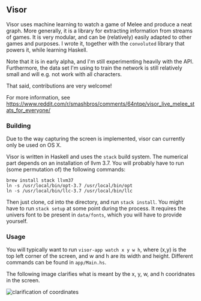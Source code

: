 ## Visor

Visor uses machine learning to watch a game of Melee and produce a neat graph.
More generally, it is a library for extracting information from streams of games.
It is very modular, and can be (relatively) easily adapted to other games and purposes.
I wrote it, together with the `convoluted` library that powers it, while learning Haskell.

Note that it is in early alpha, and I'm still experimenting heavily with the API.
Furthermore, the data set I'm using to train the network is still relatively small and will e.g. not work with all characters.

That said, contributions are very welcome!

For more information, see https://www.reddit.com/r/smashbros/comments/64ntqe/visor_live_melee_stats_for_everyone/

### Building
Due to the way capturing the screen is implemented, visor can currently only be used on OS X.

Visor is written in Haskell and uses the `stack` build system.
The numerical part depends on an installation of llvm 3.7.
You will probably have to run (some permutation of) the following commands:
```
brew install stack llvm37
ln -s /usr/local/bin/opt-3.7 /usr/local/bin/opt
ln -s /usr/local/bin/llc-3.7 /usr/local/bin/llc
```
Then just clone, cd into the directory, and run `stack install`.
You might have to run `stack setup` at some point during the process.
It requires the univers font to be present in `data/fonts`, which you will have to provide yourself.

### Usage
You will typically want to run `visor-app watch x y w h`, where (x,y) is the top left corner of the screen, and w and h are its width and height.
Different commands can be found in `app/Main.hs`.

The following image clarifies what is meant by the x, y, w, and h cooridnates in the screen.

![clarification of coordinates](https://cloud.githubusercontent.com/assets/5967501/24888264/d16c2b04-1e27-11e7-88b4-941ac4d62c3c.png)

